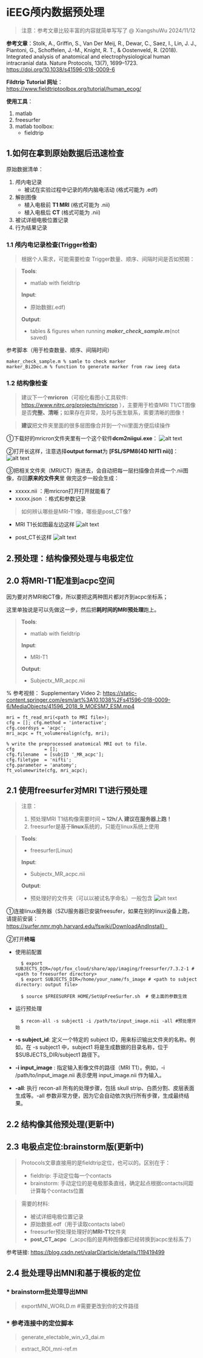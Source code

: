 # iEEG颅内数据预处理

> 注意：参考文章比较丰富的内容就简单写写了
> @ XiangshuWu 2024/11/12

**参考文章**：Stolk, A., Griffin, S., Van Der Meij, R., Dewar, C., Saez, I., Lin, J. J., Piantoni, G., Schoffelen, J.-M., Knight, R. T., & Oostenveld, R. (2018). Integrated analysis of anatomical and electrophysiological human intracranial data. Nature Protocols, 13(7), 1699–1723. https://doi.org/10.1038/s41596-018-0009-6


**Fildtrip Tutorial 网址**：https://www.fieldtriptoolbox.org/tutorial/human_ecog/

**使用工具**：
1. matlab
2. freesurfer
3. matlab toolbox:
    * fieldtrip


## 1.如何在拿到原始数据后迅速检查

原始数据清单：
1. 颅内电记录
    * 被试在实验过程中记录的颅内脑电活动 (格式可能为 .edf)
2. 解剖图像
    * 植入电极前 **T1 MRI** (格式可能为 .nii)
    * 植入电极后 **CT** (格式可能为 .nii)
3. 被试详细电极位置记录
4. 行为结果记录


### 1.1 颅内电记录检查(Trigger检查)
> 根据个人需求，可能需要检查 Trigger数量、顺序、间隔时间是否如预期：


> **Tools**: 
> * matlab with fieldtrip
> 
> **Input**:  
> * 原始数据(.edf)
> 
> **Output**:
> * tables & figures  when running ***maker_check_sample.m***(not saved)

参考脚本（用于检查数量、顺序、间隔时间）

    maker_check_sample.m % samle to check marker 
    marker_Bi2Dec.m % function to generate marker from raw ieeg data

### 1.2 结构像检查
> 建议下一个**mricron**（可视化看图小工具软件: https://www.nitrc.org/projects/mricron ），主要用于检查MRI T1/CT图像是否**完整、清晰**；如果存在异常，及时与医生联系，索要清晰的图像！

> **建议**把文件夹里面的很多层图像合并到一个nii里面方便后续操作

①下载好的mricron文件夹里有一个这个软件**dcm2niigui.exe**：
![alt text](.\figures\image3.png)
 
②打开长这样，注意选择**output format**为 **[FSL/SPM8(4D NIfTI nii)]**：
![alt text](.\figures\image4.png)

③把相关文件夹（MRI/CT）拖进去，会自动把每一层扫描像合并成一个.nii图像，存回**原来的文件夹**里
做完这步一般会生成：
*  xxxxx.nii ：用mricron打开打开就能看了
* xxxxx.json ：格式和参数记录


> 如何辨认哪些是MRI-T1像，哪些是post_CT像?
* MRI T1长如图最左边这样
![alt text](.\figures\image1.png)

* post_CT长这样
![alt text](.\figures\image2.png)


## 2.预处理：结构像预处理与电极定位

## 2.0 将MRI-T1配准到acpc空间
因为要对齐MRI和CT像，所以要把这两种图片都对齐到acpc坐标系；

这里单独说是可以先做这一步，然后把**耗时间的MRI预处理**跑上。

> **Tools**: 
> * matlab with fieldtrip
> 
> **Input**:  
> * MRI-T1
> 
> **Output**: 
> * Subjectx_MR_acpc.nii

% 参考视频： Supplementary Video 2: https://static-content.springer.com/esm/art%3A10.1038%2Fs41596-018-0009-6/MediaObjects/41596_2018_9_MOESM7_ESM.mp4
    
    mri = ft_read_mri(<path to MRI file>);
    cfg = []; cfg.method = 'interactive'; 
    cfg.coordsys = 'acpc'; 
    mri_acpc = ft_volumerealign(cfg, mri);

    % write the preprocessed anatomical MRI out to file.
    cfg           = []; 
    cfg.filename  = [subjID '_MR_acpc'];
    cfg.filetype  = 'nifti';
    cfg.parameter = 'anatomy';
    ft_volumewrite(cfg, mri_acpc);


## 2.1 使用freesurfer对MRI T1进行预处理 
> 注意：
> 1. 预处理MRI T1结构像需要时间 **~ 12h/人 建议在服务器上跑！**
> 2. freesurfer是基于**linux**系统的，只能在linux系统上使用


> **Tools**: 
> * freesurfer(Linux)
> 
> **Input**:  
> * Subjectx_MR_acpc.nii
> 
> **Output**: 
> * 预处理好的文件夹（可以以被试名字命名）一般包含
![alt text](.\figures\image.png)



①连接linux服务器（SZU服务器已安装freesufer，如果在别的linux设备上跑，请提前安装： https://surfer.nmr.mgh.harvard.edu/fswiki/DownloadAndInstall）

②打开**终端**

- 使用前配置

        $ export SUBJECTS_DIR=/opt/fox_cloud/share/app/imaging/freesurfer/7.3.2-1 # <path to freesurfer directory> 
        $ export SUBJECTS_DIR=/home/your_name/fs_image # <path to subject directory: output file>

        $ source $FREESURFER HOME/SetUpFreeSurfer.sh  # 使上面的参数生效
- 运行预处理

        $ recon-all -s subject1 -i /path/to/input_image.nii -all #预处理开始

* **-s subject_id**: 定义一个特定的 subject ID，用来标识输出文件夹的名称。例如，在 -s subject1 中，subject1 将是生成数据的目录名称，位于 $SUBJECTS_DIR/subject1 路径下。

* **-i input_image** :  指定输入影像文件的路径（MRI T1）。例如，-i /path/to/input_image.nii 表示使用 input_image.nii 作为输入。

* **-all**: 执行 recon-all 所有的处理步骤，包括 skull strip、白质分割、皮层表面生成等。-all 参数非常方便，因为它会自动依次执行所有步骤，生成最终结果。

## 2.2 结构像其他预处理(更新中) 


## 2.3 电极点定位:brainstorm版(更新中) 
> Protocols文章直接用的是fieldtrip定位，也可以的。区别在于：
> * fieldtrip: 手动定位每一个contacts
> * brainstorm: 手动定位的是电极那条直线，确定起点根据contacts间距计算每个contacts位置

> 需要的材料:
> * 被试详细电极位置记录
> * 原始数据.edf（用于读取contacts label）
> * freesurfer预处理处理好的**MRI-T1**文件夹
> * **post_CT_acpc**（_acpc指的是两种图像都已经转换到acpc坐标系了）



参考链接: https://blog.csdn.net/valarD/article/details/119419499

## 2.4 批处理导出MNI和基于模板的定位
### * brainstorm批处理导出MNI
> exportMNI_WORLD.m #需要更改到你的文件路径

### * 参考连接中的定位脚本
> generate_electable_win_v3_dai.m

> extract_ROI_mni-ref.m

